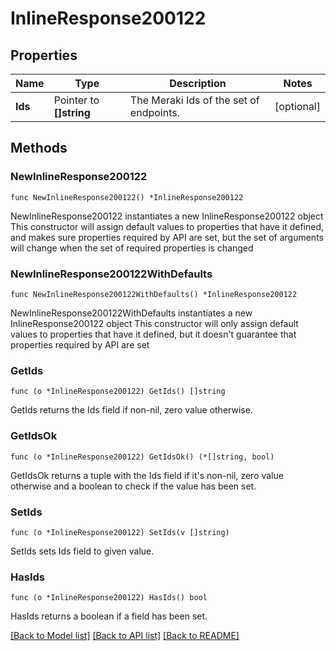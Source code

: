 # InlineResponse200122

## Properties

Name | Type | Description | Notes
------------ | ------------- | ------------- | -------------
**Ids** | Pointer to **[]string** | The Meraki Ids of the set of endpoints. | [optional] 

## Methods

### NewInlineResponse200122

`func NewInlineResponse200122() *InlineResponse200122`

NewInlineResponse200122 instantiates a new InlineResponse200122 object
This constructor will assign default values to properties that have it defined,
and makes sure properties required by API are set, but the set of arguments
will change when the set of required properties is changed

### NewInlineResponse200122WithDefaults

`func NewInlineResponse200122WithDefaults() *InlineResponse200122`

NewInlineResponse200122WithDefaults instantiates a new InlineResponse200122 object
This constructor will only assign default values to properties that have it defined,
but it doesn't guarantee that properties required by API are set

### GetIds

`func (o *InlineResponse200122) GetIds() []string`

GetIds returns the Ids field if non-nil, zero value otherwise.

### GetIdsOk

`func (o *InlineResponse200122) GetIdsOk() (*[]string, bool)`

GetIdsOk returns a tuple with the Ids field if it's non-nil, zero value otherwise
and a boolean to check if the value has been set.

### SetIds

`func (o *InlineResponse200122) SetIds(v []string)`

SetIds sets Ids field to given value.

### HasIds

`func (o *InlineResponse200122) HasIds() bool`

HasIds returns a boolean if a field has been set.


[[Back to Model list]](../README.md#documentation-for-models) [[Back to API list]](../README.md#documentation-for-api-endpoints) [[Back to README]](../README.md)


